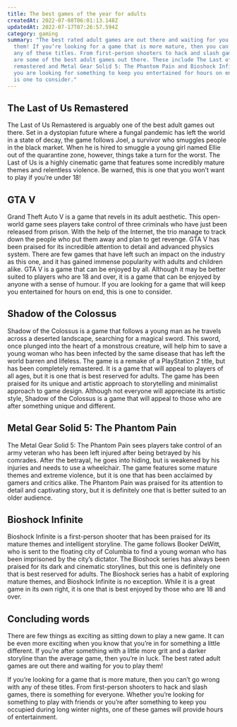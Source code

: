 ```yaml
---
title: The best games of the year for adults
createdAt: 2022-07-08T06:01:13.148Z
updatedAt: 2022-07-17T07:26:57.594Z
category: gaming
summary: "The best rated adult games are out there and waiting for you to play
  them! If you’re looking for a game that is more mature, then you can’t go to
  any of these titles. From first-person shooters to hack and slash games, there
  are some of the best adult games out there. These include The Last of Us
  remastered and Metal Gear Solid 5: The Phantom Pain and Bioshock Infinite. If
  you are looking for something to keep you entertained for hours on end, this
  is one to consider."
---
```


## The Last of Us Remastered

The Last of Us Remastered is arguably one of the best adult games out there. Set in a dystopian future where a fungal pandemic has left the world in a state of decay, the game follows Joel, a survivor who smuggles people in the black market. When he is hired to smuggle a young girl named Ellie out of the quarantine zone, however, things take a turn for the worst.
The Last of Us is a highly cinematic game that features some incredibly mature themes and relentless violence. Be warned, this is one that you won’t want to play if you’re under 18!

## GTA V

Grand Theft Auto V is a game that revels in its adult aesthetic. This open-world game sees players take control of three criminals who have just been released from prison. With the help of the Internet, the trio manage to track down the people who put them away and plan to get revenge.
GTA V has been praised for its incredible attention to detail and advanced physics system. There are few games that have left such an impact on the industry as this one, and it has gained immense popularity with adults and children alike.
GTA V is a game that can be enjoyed by all. Although it may be better suited to players who are 18 and over, it is a game that can be enjoyed by anyone with a sense of humour. If you are looking for a game that will keep you entertained for hours on end, this is one to consider.

## Shadow of the Colossus

Shadow of the Colossus is a game that follows a young man as he travels across a deserted landscape, searching for a magical sword. This sword, once plunged into the heart of a monstrous creature, will help him to save a young woman who has been infected by the same disease that has left the world barren and lifeless.
The game is a remake of a PlayStation 2 title, but has been completely remastered. It is a game that will appeal to players of all ages, but it is one that is best reserved for adults.
The game has been praised for its unique and artistic approach to storytelling and minimalist approach to game design. Although not everyone will appreciate its artistic style, Shadow of the Colossus is a game that will appeal to those who are after something unique and different.

## Metal Gear Solid 5: The Phantom Pain

The Metal Gear Solid 5: The Phantom Pain sees players take control of an army veteran who has been left injured after being betrayed by his comrades. After the betrayal, he goes into hiding, but is weakened by his injuries and needs to use a wheelchair.
The game features some mature themes and extreme violence, but it is one that has been acclaimed by gamers and critics alike.
The Phantom Pain was praised for its attention to detail and captivating story, but it is definitely one that is better suited to an older audience.

## Bioshock Infinite

Bioshock Infinite is a first-person shooter that has been praised for its mature themes and intelligent storyline. The game follows Booker DeWitt, who is sent to the floating city of Columbia to find a young woman who has been imprisoned by the city’s dictator.
The Bioshock series has always been praised for its dark and cinematic storylines, but this one is definitely one that is best reserved for adults.
The Bioshock series has a habit of exploring mature themes, and Bioshock Infinite is no exception. While it is a great game in its own right, it is one that is best enjoyed by those who are 18 and over.

## Concluding words

There are few things as exciting as sitting down to play a new game. It can be even more exciting when you know that you’re in for something a little different. If you’re after something with a little more grit and a darker storyline than the average game, then you’re in luck. The best rated adult games are out there and waiting for you to play them!

If you’re looking for a game that is more mature, then you can’t go wrong with any of these titles. From first-person shooters to hack and slash games, there is something for everyone. Whether you’re looking for something to play with friends or you’re after something to keep you occupied during long winter nights, one of these games will provide hours of entertainment.
